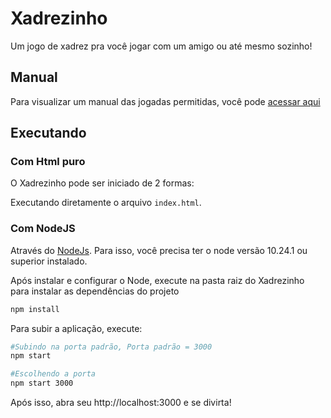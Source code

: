 # Xadrezinho
Um jogo de xadrez pra você jogar com um amigo ou até mesmo sozinho!

## Manual
Para visualizar um manual das jogadas permitidas, você pode [acessar aqui](https://chessdocumentation.herokuapp.com/)
## Executando

### Com Html puro

O Xadrezinho pode ser iniciado de 2 formas:

Executando diretamente o arquivo `index.html`.
### Com NodeJS
Através do [NodeJs](https://nodejs.dev/). Para isso, você precisa ter o node versão 10.24.1 ou superior instalado.

Após instalar e configurar o Node, execute na pasta raiz do Xadrezinho para instalar as dependências do projeto

```sh
npm install
```

Para subir a aplicação, execute:
```sh
#Subindo na porta padrão, Porta padrão = 3000
npm start

#Escolhendo a porta
npm start 3000
```

Após isso, abra seu http://localhost:3000 e se divirta!




